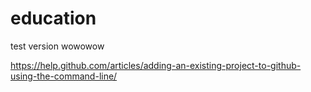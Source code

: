 # education
test version
wowowow


https://help.github.com/articles/adding-an-existing-project-to-github-using-the-command-line/

